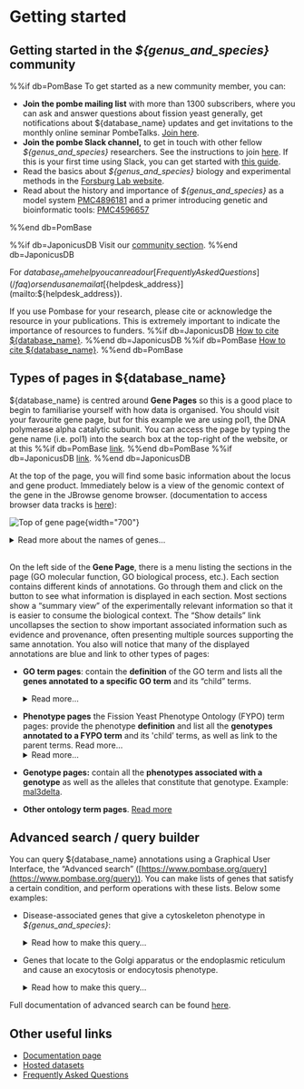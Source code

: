 # Getting started


## Getting started in the *${genus_and_species}* community

%%if db=PomBase
To get started as a new community member, you can:

- **Join the pombe mailing list** with more than 1300 subscribers, where you can ask and answer questions about fission yeast generally, get notifications about ${database_name} updates and get invitations to the monthly online seminar PombeTalks. [Join here](https://lists.cam.ac.uk/sympa/suboptions/ucam-pombelist).
- **Join the pombe Slack channel,** to get in touch with other fellow *${genus_and_species}* researchers. See the instructions to join [here](https://www.pombase.org/faq/how-can-i-join-pombeslack). If this is your first time using Slack, you can get started with [this guide](https://www.youtube.com/watch?v=RRxQQxiM7AA).
- Read the basics about *${genus_and_species}* biology and experimental methods in the [Forsburg Lab website](https://dornsife.usc.edu/pombenet/about-pombe/).
- Read about the history and importance of *${genus_and_species}* as a model system [PMC4896181](https://www.ncbi.nlm.nih.gov/pmc/articles/PMC4896181/) and a primer introducing genetic and bioinformatic tools: [PMC4596657](https://www.ncbi.nlm.nih.gov/pmc/articles/PMC4596657/)

%%end db=PomBase

%%if db=JaponicusDB
Visit our [community section](/community).
%%end db=JaponicusDB

For ${database_name} help you can read our [Frequently Asked Questions](/faq) or send us an email at [${helpdesk_address}](mailto:${helpdesk_address}).

If you use Pombase for your research, please cite or acknowledge the resource in your publications. This is extremely important to indicate the importance of resources to funders.
%%if db=JaponicusDB
[How to cite ${database_name}](/about/citing-japonicusdb).
%%end db=JaponicusDB
%%if db=PomBase
[How to cite ${database_name}](/about/citing-pombase).
%%end db=PomBase

## Types of pages in ${database_name}

${database_name} is centred around **Gene Pages** so this is a good place to begin to familiarise yourself with how data is organised. You should visit your favourite gene page, but for this example we are using pol1, the DNA polymerase alpha catalytic subunit. You can access the page by typing the gene name (i.e. pol1) into the search box at the top-right of the website, or at this
%%if db=PomBase
[link](https://www.pombase.org/gene/SPAC3H5.06c).
%%end db=PomBase
%%if db=JaponicusDB
[link](https://www.japonicusdb.org/gene/SJAG_05239).
%%end db=JaponicusDB

At the top of the page, you will find some basic information about the locus and gene product. Immediately below is a view of the genomic context of the gene in the JBrowse genome browser. (documentation to access browser data tracks is [here](/documentation/JBrowse_quick_start)):

![Top of gene page](assets/gene_page_top_part.png "Top of the gene page"){width="700"}

<details>
    <summary>Read more about the names of genes...</summary>
The same gene may be known by different names. In ${database_name}, we consider three types:

- **Systematic ID**, a unique identifier that represents exclusively this gene in *${genus_and_species}*.
- **Gene standard name,** the most commonly used name of this gene, that may not be exclusive to pombe, and could even be used as a synonym of other fission yeast genes. This name will frequently be the same as the orthologous gene in *S. cerevisiae*, (the ortholog of pol1 in *S. cerevisiae* is also called pol1), but be aware there are many notable examples where the same name is used for different genes in other species. Some genes don't yet have a standard name, but if you study them you can [name them](/submit-data/gene-naming-guidelines).
- **Synonyms,** alternative names for this gene that have been used in the literature before. We encourage you to use the standard name in publications where possible.

</details>

<br>

On the left side of the **Gene Page**, there is a menu listing the sections in the page (GO molecular function, GO biological process, etc.). Each section contains different kinds of annotations. Go through them and click on the <img src="/assets/info_icon.svg" style="width: 1em"/> button to see what information is displayed in each section. Most sections show a “summary view” of the experimentally relevant information so that it is easier to consume the biological context. The “Show details” link uncollapses the section to show important associated information such as evidence and provenance, often presenting multiple sources supporting the same annotation. You also will notice that many of the displayed annotations are blue and link to other types of pages:

- **GO term pages**: contain the **definition** of the GO term and lists all the **genes annotated to a specific GO term** and its “child” terms.
    <details>
    <summary>Read more…</summary>

  - GO annotations **link** **a gene to a GO term** that describes the molecular function(s) of its gene products, the process(es) they are involved in their localisation in the cell or their presence in macromolecular complexes.
  - A term name may change over time, but if the *meaning* of a definition changes the term must be obsoleted, and the associated genes reannotated to the correct definition. This makes the term definition critical and curators must always ensure that the definition is appropriate for the annotation.
  - A GO term can be linked to several parent terms through relationships. Let’s take the term [GO:0001055](https://www.ebi.ac.uk/QuickGO/term/GO:0001055) (RNA polymerase II activity), graph below.
    - RNA polymerase II activity is a GO molecular function.
    - This activity is a specific type of [GO:0003899](https://www.ebi.ac.uk/QuickGO/term/GO:0003899) (DNA-directed 5’-3’ RNA polymerase activity), so [GO:0001055](https://www.ebi.ac.uk/QuickGO/term/GO:0001055) is linked to [GO:0003899](https://www.ebi.ac.uk/QuickGO/term/GO:0003899) through an **is_a** relationship.
    - This activity is part of the GO biological process [GO:0006366](https://www.ebi.ac.uk/QuickGO/term/GO:0006366) (Transcription by RNA polymerase II), so [GO:0001055](https://www.ebi.ac.uk/QuickGO/term/GO:0001055) is linked to [GO:0006366](https://www.ebi.ac.uk/QuickGO/term/GO:0006366) through a **part_of** relationship.
    - This activity occurs at the GO cellular component [GO:0000785](https://www.ebi.ac.uk/QuickGO/term/GO:0000785) (chromatin) so [GO:0001055](https://www.ebi.ac.uk/QuickGO/term/GO:0001055) is linked to [GO:0000785](https://www.ebi.ac.uk/QuickGO/term/GO:0000785) through a **occurs_in** relationship.
    ![AmiGO ontology relationship tree for GO:0001055](assets/getting_started_go_tree.png "AmiGO ontology relationship tree for GO:0001055"){width="500"}
  - In ${database_name} GO term pages, for simplicity we do not present inter-ontology links and only link to children and parent terms of the same ‘aspect’ (i.e molecular function, biological process, cellular component) these include terms related to each other by the relationships is_a, part_of and the 3 ‘regulates’ relationships. For instance, in the page of GO molecular function [GO:0003899](https://www.pombase.org/term/GO:0003899) (DNA-directed 5’-3’ RNA polymerase activity):
    - We include [GO:0001055](https://www.pombase.org/term/GO:0001055) (RNA polymerase II activity), which is also a GO molecular function, linked to GO:0003899 through an **is_a** relationship
    - We do not include the cellular component [GO:0000428](https://www.pombase.org/term/GO:0000428), linked to the molecular function GO:0003899 through a **capable_of** relationship.
    - If you expand a term by clicking on the ‘+’ icon on its left, you can see the relationship to the term in the current page.
  - Learn more about GO, its development and use in analyses in [this webinar](https://www.youtube.com/watch?v=6Am2VMbyTm4) by former PomBase curator Antonia Lock.
</details>

- **Phenotype pages** the Fission Yeast Phenotype Ontology (FYPO) term pages: provide the phenotype **definition** and list all the **genotypes annotated to a FYPO term** and its 'child’ terms, as well as link to the parent terms. Read more…
    <details>
    <summary>Read more…</summary>
  - As for GO, the simplest relationship between FYPO terms is **is_a**, in which the child term describes a more specific phenotype than the parent. For example, [FYPO:0006885](https://www.pombase.org/term/FYPO:0006885) (decreased protein level at mitotic spindle) **is_a** [FYPO:0001324](https://www.pombase.org/term/FYPO:0001324) (decreased protein level during vegetative growth), which in turn **is_a** [FYPO:0001325](https://www.pombase.org/term/FYPO:0001325) (altered protein level during vegetative growth).
  - Other relationships also exist, such as **output_of**, which links a given phenotype to another that causes it. For example, [FYPO:0000118](https://www.pombase.org/term/FYPO:0000118) (multiseptate vegetative cell) is **output_of** [FYPO:0000032](https://www.pombase.org/term/FYPO:0000032) (abnormal cytokinesis). Therefore, in the page of [FYPO:0000032](https://www.pombase.org/term/FYPO:0000032), the annotations of [FYPO:0000118](https://www.pombase.org/term/FYPO:0000118) are also displayed.
  - Read more about FYPO, our phenotype ontology here.
</details>

- **Genotype pages:** contain all the **phenotypes associated with a genotype** as well as the alleles that constitute that genotype. Example: [mal3delta](https://www.pombase.org/genotype/mal3delta).

- **Other ontology term pages**. [Read more](https://www.pombase.org/documentation/ontology-term-page)

## Advanced search / query builder

You can query ${database_name} annotations using a Graphical User Interface, the “Advanced search” ([https://www.pombase.org/query](https://www.pombase.org/query)). You can make lists of genes that satisfy a certain condition, and perform operations with these lists. Below some examples:

* Disease-associated genes that give a cytoskeleton phenotype in *${genus_and_species}*:
    <details>
    <summary>Read how to make this query…</summary>

  - Get the list of all disease-associated genes:
    - Click on *Commonly used queries \> All disease associated genes.*
  - Get the list of all genes annotated with a cytoskeleton phenotype:
    - Click on *Phenotype*
    - Type “abnormal cytoskeleton” and select FYPO:0002397.
    - Click on *Submit*
  - You should see two queries in the *Combine queries* table below named “genes annotated with "abnormal cytoskeleton" \[…\]” and ”All disease associated genes”. Select both by clicking on the tickbox on the left.
  - Then click on *intersect / and*. This will generate an intersection of both lists (genes present in both) with genes that satisfies both conditions.
  - The number in the “Results” column is the number of genes that satisfy those conditions. Click on it to see the lists of genes.
  - In that page, you can choose the columns to be displayed, and export your data for further usage.
</details>

* Genes that locate to the Golgi apparatus or the endoplasmic reticulum and cause an exocytosis or endocytosis phenotype.

    <details>
    <summary>Read how to make this query…</summary>

  - Get the list of all genes that have annotations saying that one of their gene products locates to the Golgi apparatus (they are annotated to GO:0005794, “Golgi apparatus”):
    - Click on *GO*
    - Type “Golgi apparatus” and select GO:0005794.
    - Click on Submit
  - Get the list of all genes that have annotations saying that one of their gene products locates to the endoplasmic reticulum (they are annotated to GO:0005783, "endoplasmic reticulum").
    - Click on *GO*
    - Type “endoplasmic reticulum” and select GO:0005783.
    - Click on Submit
  - In the *Combine queries* table below, select both *genes annotated with "Golgi apparatus"* and *genes annotated with "endoplasmic reticulum"* by clicking on the tickbox on the left.
  - Then click on *Union / or*. This will generate a union of both lists (genes present in either of the lists) with genes that satisfy either condition.
  - Get the list of all genes annotated with an exocytosis phenotype:
    - Click on *Phenotype*
    - Type “abnormal exocytosis” and select FYPO:0007873
    - Click on *Submit*
  - Get the list of all genes annotated with an endocytosis phenotype:
    - Click on *Phenotype*
    - Type “abnormal endocytosis” and select FYPO:0003886
    - Click on *Submit*
  - Do a union of the phenotype lists, as for the GO terms.
  - Still in the *Combine queries* table, select both union lists, and click on *intersect / and*. This will generate an intersection of both lists (genes present in both) with genes that satisfies both conditions.
  - The number in the “Results” column is the number of genes that satisfy those conditions. Click on it to see the lists of genes.
  - In that page, you can choose the columns to be displayed, and export your data for further usage.

  </details>

Full documentation of advanced search can be found [here](/documentation/advanced-search).

## Other useful links

- [Documentation page](/documentation)
- [Hosted datasets](/datasets)
- [Frequently Asked Questions](/faq)
